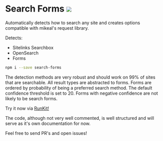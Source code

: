 # Search Forms ![](https://img.shields.io/npm/dw/search-forms.svg?style=flat)
Automatically detects how to search any site and creates options compatible with mikeal's request library.

Detects:
* Sitelinks Searchbox
* OpenSearch
* Forms

```sh
npm i --save search-forms
```

The detection methods are very robust and should work on 99% of sites that are searchable.
All result types are abstracted to forms.
Forms are ordered by probability of being a preferred search method.
The default confidence threshold is set to 20.
Forms with negative confidence are not likely to be search forms.

Try it now via [RunKit!](https://pro-src.github.io/search-forms/)

The code, although not very well commented, is well structured and will serve as it's own documentation for now.

Feel free to send PR's and open issues!
